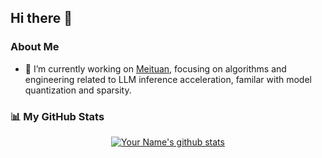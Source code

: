 ## Hi there 👋

<!--
**HandH1998/HandH1998** is a ✨ _special_ ✨ repository because its `README.md` (this file) appears on your GitHub profile.

Here are some ideas to get you started: 
- 🌱 I’m currently learning 
- 😄 Pronouns: ...
- ⚡ Fun fact: ...
- 👯 I’m looking to collaborate on ...
- 🤔 I’m looking for help with ... 
- 💬 Ask me about ... -->

### About Me
- 🔭 I’m currently working on [Meituan](https://www.meituan.com/en-US/about-us), focusing on algorithms and engineering related to LLM inference acceleration, familar with model quantization and sparsity.
<!-- - 💻 I'm lucky to contribute to some open source projects: [SGLang](https://github.com/sgl-project/sglang), [vLLM](https://github.com/vllm-project/vllm), [TorchAO](https://github.com/pytorch/ao), [Megatron-DeepSpeed](https://github.com/deepspeedai/Megatron-DeepSpeed) and [LightSeq](https://github.com/bytedance/lightseq). -->
<!-- - 🚀 I'm proud to build some projects from scratch:
    - [AutoSmoothQuant](https://github.com/AniZpZ/AutoSmoothQuant): An easy-to-use package for implementing SmoothQuant for LLMs.
    - [QQQ](https://github.com/HandH1998/QQQ): QQQ is an innovative and hardware-optimized W4A8 quantization solution for LLMs. -->

<!-- - 📫 Contact: 007aabbcc411@gmail.com
- 📚 Google Scholar: https://scholar.google.com/citations?hl=zh-CN&user=MBR97ZIAAAAJ -->

### 📊 My GitHub Stats

<div align="center">
    <a href="https://github.com/HandH1998">
        <img align="center" src="https://github-readme-stats.vercel.app/api?username=HandH1998&show_icons=true&include_all_commits=true&theme=buefy&hide_border=true" alt="Your Name's github stats" />
    </a>
</div>